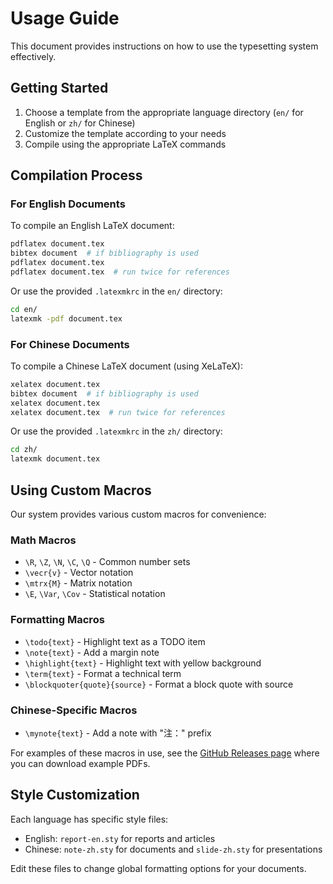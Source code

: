 # Usage Guide

This document provides instructions on how to use the typesetting system effectively.

## Getting Started

1. Choose a template from the appropriate language directory (`en/` for English or `zh/` for Chinese)
2. Customize the template according to your needs
3. Compile using the appropriate LaTeX commands

## Compilation Process

### For English Documents

To compile an English LaTeX document:

```bash
pdflatex document.tex
bibtex document  # if bibliography is used
pdflatex document.tex
pdflatex document.tex  # run twice for references
```

Or use the provided `.latexmkrc` in the `en/` directory:

```bash
cd en/
latexmk -pdf document.tex
```

### For Chinese Documents

To compile a Chinese LaTeX document (using XeLaTeX):

```bash
xelatex document.tex
bibtex document  # if bibliography is used
xelatex document.tex
xelatex document.tex  # run twice for references
```

Or use the provided `.latexmkrc` in the `zh/` directory:

```bash
cd zh/
latexmk document.tex
```

## Using Custom Macros

Our system provides various custom macros for convenience:

### Math Macros

- `\R`, `\Z`, `\N`, `\C`, `\Q` - Common number sets
- `\vecr{v}` - Vector notation
- `\mtrx{M}` - Matrix notation
- `\E`, `\Var`, `\Cov` - Statistical notation

### Formatting Macros

- `\todo{text}` - Highlight text as a TODO item
- `\note{text}` - Add a margin note
- `\highlight{text}` - Highlight text with yellow background
- `\term{text}` - Format a technical term
- `\blockquoter{quote}{source}` - Format a block quote with source

### Chinese-Specific Macros

- `\mynote{text}` - Add a note with "注：" prefix

For examples of these macros in use, see the [GitHub Releases page](https://github.com/jiahaoxiang2000/typesetting/releases) where you can download example PDFs.

## Style Customization

Each language has specific style files:

- English: `report-en.sty` for reports and articles
- Chinese: `note-zh.sty` for documents and `slide-zh.sty` for presentations

Edit these files to change global formatting options for your documents.
